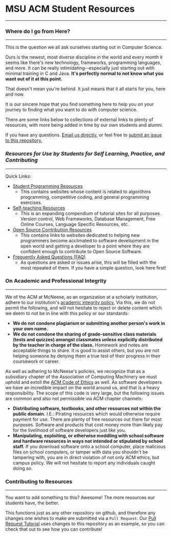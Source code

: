 # MSU ACM Student Resources
--------

### **Where do I go from Here?**
--------
This is the question we all ask ourselves starting out in Computer Science.

Ours is the newest, most diverse discipline in the world and every month it seems like there's new technology, frameworks, programming languages, and more. It can be really intimidating--especially just starting out with minimal training in C and Java. **It's perfectly normal to not know what you want out of it at this point.**

That doesn't mean you're behind. It just means that it all starts for you, here and now.

It is our sincere hope that you find something here to help you on your journey to finding what you want to do with computer science.

There are some links below to collections of external links to plenty of resources, with more being added in time by our own students and alumni.

If you have any questions. [Email us directly](acm.of.mcneese@gmail.com), or feel free to [submit an issue to this repository.](https://github.com/McNeeseACM/student-resources/issues/new)

### _Resources for Use by Students for Self Learning, Practice, and Contributing_
--------

Quick Links:
* [Student Programming Resources](https://github.com/McNeeseACM/student-resources/tree/master/competitive-programming)
  * This contains websites whose content is related to algorithms programming, competitive coding, and general programming exercises. 
* [Self-teaching Resources](https://github.com/McNeeseACM/student-resources/tree/master/online-courses)
  * This is an expanding compendium of tutorial sites for all purposes. Version control, Web Frameworks, Database Management, Free Online Courses, Language Specific Resources, etc.
* [Open Source Contribution Resources](https://github.com/McNeeseACM/student-resources/tree/master/open-source-contribution)
  * This contains links to websites dedicated to helping new programmers become acclimated to software development in the open world and getting a developer to a point where they are confident enough to contribute to Open Source Software.
* [Frequently Asked Questions (FAQ)](https://github.com/McNeeseACM/student-resources/tree/master/FAQ)
  * As questions are asked or issues arise, this will be filled with the most repeated of them. If you have a simple question, look here first!

### On Academic and Professional Integrity
--------
We of the ACM at McNeese, as an organization at a scholarly institution, adhere to our institution's [academic integrity policy.](https://www.mcneese.edu/policy/academic_integrity_policy) Via this, we do not permit the following, and will not hesitate to reject or delete content which we deem to not be in line with this policy or our standards:
  * **We do not condone plagiarism or submitting another person's work in your own name.**
  * **We do not condone the sharing of grade-sensitive class materials (tests and quizzes) amongst classmates unless explicitly distributed by the teacher in charge of the class.** Homework and notes are acceptable things to share. It is good to assist others, but you are not helping someone by denying them a true test of their progress in their coursework or career.

As well as adhering to McNeese's policies, we recognize that as a subsidiary chapter of the Association of Computing Machinery we must uphold and extoll the [ACM Code of Ethics](https://www.acm.org/about-acm/acm-code-of-ethics-and-professional-conduct) as well. As software developers we have an incredible impact on the world around us, and that is a heavy responsibility. The scope of this code is very large, but the following issues are common and also not permissible via ACM chapter channels:
  * **Distributing software, textbooks, and other resources not within the public domain.** I.E.: Pirating resources which would otherwise require payment for use. There are plenty of free resources out there for most purposes. Software and products that cost money more than likely pay for the livelihood of software developers just like you.
  * **Manipulating, exploiting, or otherwise meddling with school software and hardware resources in ways not intended or stipulated by school staff.** If you download software onto a school computer, place malicious files on school computers, or tamper with data you shouldn't be tampering with, you are in direct violation of not only ACM ethics, but campus policy. We will not hesitate to report any individuals caught doing so.

### Contributing to Resources
--------
You want to add something to this? Awesome!
The more resources our students have, the better.

This functions just as any other repository on github, and therefore any changes one wishes to make are submitted via a `Pull Request`. Our [Pull Request Tutorial]() uses changes to this repository as an example, so you can check that out to see how you can contribute!
